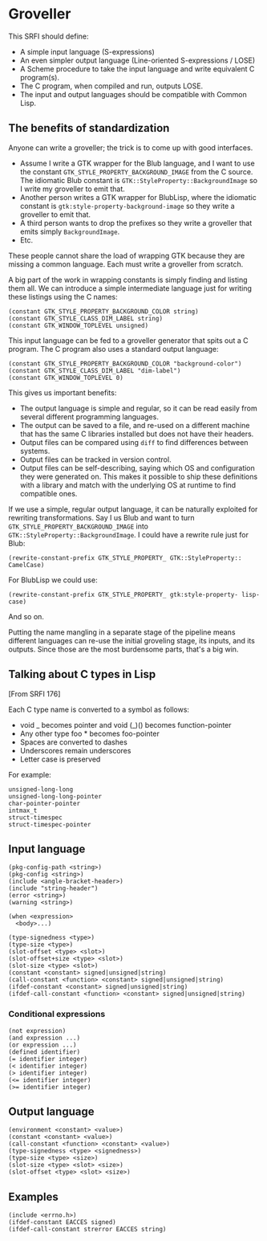 # Groveller

This SRFI should define:

- A simple input language (S-expressions)
- An even simpler output language (Line-oriented S-expressions / LOSE)
- A Scheme procedure to take the input language and write equivalent C program(s).
- The C program, when compiled and run, outputs LOSE.
- The input and output languages should be compatible with Common Lisp.

## The benefits of standardization

Anyone can write a groveller; the trick is to come up with good
interfaces.

- Assume I write a GTK wrapper for the Blub language, and I want to
  use the constant `GTK_STYLE_PROPERTY_BACKGROUND_IMAGE` from the C
  source. The idiomatic Blub constant is
  `GTK::StyleProperty::BackgroundImage` so I write my groveller to emit
  that.
- Another person writes a GTK wrapper for BlubLisp, where the
  idiomatic constant is `gtk:style-property-background-image` so they
  write a groveller to emit that.
- A third person wants to drop the prefixes so they write a groveller
  that emits simply `BackgroundImage`.
- Etc.

These people cannot share the load of wrapping GTK because they are
missing a common language. Each must write a groveller from scratch.

A big part of the work in wrapping constants is simply finding and
listing them all. We can introduce a simple intermediate language just
for writing these listings using the C names:

```
(constant GTK_STYLE_PROPERTY_BACKGROUND_COLOR string)
(constant GTK_STYLE_CLASS_DIM_LABEL string)
(constant GTK_WINDOW_TOPLEVEL unsigned)
```

This input language can be fed to a groveller generator that spits out
a C program. The C program also uses a standard output language:

```
(constant GTK_STYLE_PROPERTY_BACKGROUND_COLOR "background-color")
(constant GTK_STYLE_CLASS_DIM_LABEL "dim-label")
(constant GTK_WINDOW_TOPLEVEL 0)
```

This gives us important benefits:

- The output language is simple and regular, so it can be read easily
  from several different programming languages.
- The output can be saved to a file, and re-used on a different
  machine that has the same C libraries installed but does not have
  their headers.
- Output files can be compared using `diff` to find differences
  between systems.
- Output files can be tracked in version control.
- Output files can be self-describing, saying which OS and
  configuration they were generated on. This makes it possible to ship
  these definitions with a library and match with the underlying OS at
  runtime to find compatible ones.

If we use a simple, regular output language, it can be naturally
exploited for rewriting transformations. Say I us Blub and want to
turn `GTK_STYLE_PROPERTY_BACKGROUND_IMAGE` into
`GTK::StyleProperty::BackgroundImage`. I could have a rewrite rule
just for Blub:

```
(rewrite-constant-prefix GTK_STYLE_PROPERTY_ GTK::StyleProperty:: CamelCase)
```

For BlubLisp we could use:

```
(rewrite-constant-prefix GTK_STYLE_PROPERTY_ gtk:style-property- lisp-case)
```

And so on.

Putting the name mangling in a separate stage of the pipeline means
different languages can re-use the initial groveling stage, its
inputs, and its outputs. Since those are the most burdensome parts,
that's a big win.

## Talking about C types in Lisp

[From SRFI 176]

Each C type name is converted to a symbol as follows:

- void _ becomes pointer and void (_)() becomes function-pointer
- Any other type foo \* becomes foo-pointer
- Spaces are converted to dashes
- Underscores remain underscores
- Letter case is preserved

For example:

```
unsigned-long-long
unsigned-long-long-pointer
char-pointer-pointer
intmax_t
struct-timespec
struct-timespec-pointer
```

## Input language

```
(pkg-config-path <string>)
(pkg-config <string>)
(include <angle-bracket-header>)
(include "string-header")
(error <string>)
(warning <string>)

(when <expression>
  <body>...)

(type-signedness <type>)
(type-size <type>)
(slot-offset <type> <slot>)
(slot-offset+size <type> <slot>)
(slot-size <type> <slot>)
(constant <constant> signed|unsigned|string)
(call-constant <function> <constant> signed|unsigned|string)
(ifdef-constant <constant> signed|unsigned|string)
(ifdef-call-constant <function> <constant> signed|unsigned|string)
```

### Conditional expressions

```
(not expression)
(and expression ...)
(or expression ...)
(defined identifier)
(= identifier integer)
(< identifier integer)
(> identifier integer)
(<= identifier integer)
(>= identifier integer)
```

## Output language

```
(environment <constant> <value>)
(constant <constant> <value>)
(call-constant <function> <constant> <value>)
(type-signedness <type> <signedness>)
(type-size <type> <size>)
(slot-size <type> <slot> <size>)
(slot-offset <type> <slot> <size>)
```

## Examples

```
(include <errno.h>)
(ifdef-constant EACCES signed)
(ifdef-call-constant strerror EACCES string)
```
